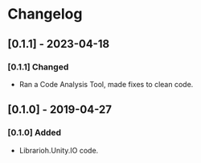 # Changelog

## [0.1.1] - 2023-04-18

### [0.1.1] Changed

- Ran a Code Analysis Tool, made fixes to clean code.

## [0.1.0] - 2019-04-27

### [0.1.0] Added

- Librarioh.Unity.IO code.
